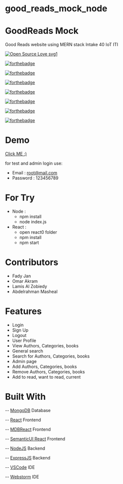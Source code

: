 # good_reads_mock_node
# GoodReads Mock
Good Reads website using MERN stack Intake 40 IoT ITI

[![Open Source Love svg1](https://badges.frapsoft.com/os/v1/open-source.svg?v=103)](https://github.com/ellerbrock/open-source-badges/)

[![forthebadge](https://forthebadge.com/images/badges/made-with-javascript.svg)](https://forthebadge.com)

[![forthebadge](https://forthebadge.com/images/badges/built-with-love.svg)](https://forthebadge.com)

[![forthebadge](https://forthebadge.com/images/badges/built-with-swag.svg)](https://forthebadge.com)

[![forthebadge](https://forthebadge.com/images/badges/uses-html.svg)](https://forthebadge.com)

[![forthebadge](https://forthebadge.com/images/badges/uses-css.svg)](https://forthebadge.com)

[![forthebadge](https://forthebadge.com/images/badges/uses-git.svg)](https://forthebadge.com)

[![forthebadge](https://forthebadge.com/images/badges/you-didnt-ask-for-this.svg)](https://forthebadge.com)

# Demo
[Click ME :)](http://34.107.102.252:3001/)

for test and admin login use:
- Email : root@mail.com
- Password : 123456789

# For Try
- Node : 
    - npm install 
    - node index.js
- React :
    - open react0 folder
    - npm install
    - npm start

# Contributors 
- Fady Jan
- Omar Akram 
- Lamis Al Zobiedy
- Abdelrahman Masheal 

# Features
- Login
- Sign Up
- Logout
- User Profile
- View Authors, Categories, books
- General search
- Search for Authors, Categories, books
- Admin page
- Add Authors, Categories, books
- Remove Authors, Categories, books
- Add to read, want to read, current

# Built With
-- [MongoDB](https://www.mongodb.com/) Database

-- [React](https://reactjs.org/) Frontend

-- [MDBReact](https://mdbootstrap.com/docs/react/) Frontend

-- [SemanticUI React](https://react.semantic-ui.com/ ) Frontend

-- [NodeJS](https://nodejs.org/en/) Backend

-- [ExpressJS](https://expressjs.com/) Backend

-- [VSCode](https://code.visualstudio.com/) IDE

-- [Webstorm](https://www.jetbrains.com/webstorm/) IDE
